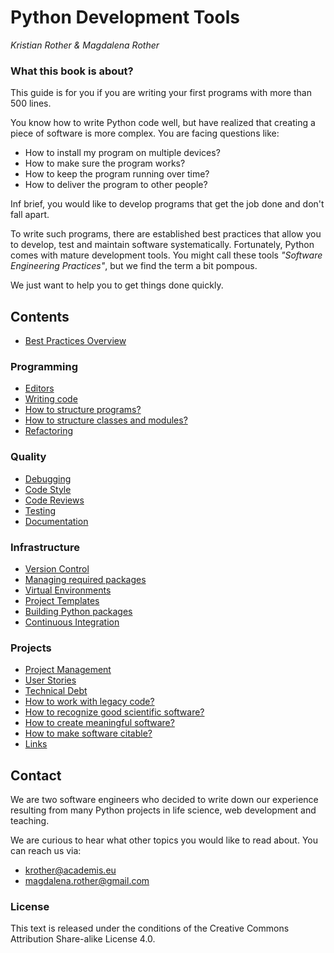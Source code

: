 
# Python Development Tools

*Kristian Rother & Magdalena Rother*

### What this book is about?

This guide is for you if you are writing your first programs with more than 500 lines.

You know how to write Python code well, but have realized that creating a piece of software is more complex. You are facing questions like:

* How to install my program on multiple devices?
* How to make sure the program works?
* How to keep the program running over time?
* How to deliver the program to other people?

Inf brief, you would like to develop programs that get the job done and don't fall apart.

To write such programs, there are established best practices that allow you to develop, test and maintain software systematically. Fortunately, Python comes with mature development tools. You might call these tools *"Software Engineering Practices"*, but we find the term a bit pompous. 

We just want to help you to get things done quickly.

## Contents

* [Best Practices Overview](best_practices.md)

### Programming

* [Editors](editors.md)
* [Writing code](writing_code.md)
* [How to structure programs?](structuring_programs.md)
* [How to structure classes and modules?](structure_classes_modules.md)
* [Refactoring](refactoring.md)

### Quality

* [Debugging](debugging.md)
* [Code Style](coding_style.md)
* [Code Reviews](code_reviews.md)
* [Testing](testing.md)
* [Documentation](documenting.md)

### Infrastructure

* [Version Control](version_control.md)
* [Managing required packages](pip.md)
* [Virtual Environments](virtualenv.md)
* [Project Templates](project_templates.md)
* [Building Python packages](releases.md)
* [Continuous Integration](continuous_integration.md)

### Projects

* [Project Management](project_management.md)
* [User Stories](user_stories.md)
* [Technical Debt](tech_debt.md)
* [How to work with legacy code?](legacy_code.md)
* [How to recognize good scientific software?](good_software.md)
* [How to create meaningful software?](creating_meaningful_software.md)   
* [How to make software citable?](citable_code.md)
* [Links](links.md)


## Contact

We are two software engineers who decided to write down our experience resulting from many Python projects in life science, web development and teaching.

We are curious to hear what other topics you would like to read about. You can reach us via:

* [krother@academis.eu](krother@academis.eu)
* [magdalena.rother@gmail.com](magdalena.rother@gmail.com)

### License
This text is released under the conditions of the Creative Commons Attribution Share-alike License 4.0.
